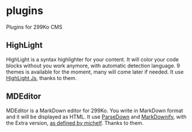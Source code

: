 # plugins
Plugins for 299Ko CMS

## HighLight
HighLight is a syntax highlighter for your content. It will color your code blocks without you work anymore, with automatic detection language.
9 themes is available for the moment, many will come later if needed.
It use [HighLight Js](https://highlightjs.org/), thanks to them.


## MDEditor
MDEditor is a MarkDown editor for 299Ko. You write in MarkDown format and it will be displayed as HTML.
It use [ParseDown](https://parsedown.org/) and [MarkDownify](https://github.com/Elephant418/Markdownify), with the Extra version, [as defined by michelf](http://michelf.ca/projects/php-markdown/extra/). Thanks to them.

